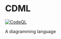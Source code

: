 # CDML
[![CodeQL](https://github.com/mrmonroe/cdml/actions/workflows/codeql-analysis.yml/badge.svg)](https://github.com/mrmonroe/cdml/actions/workflows/codeql-analysis.yml)
 
A diagramming language
